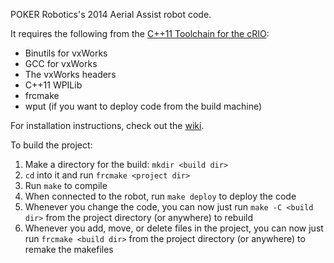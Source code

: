 POKER Robotics's 2014 Aerial Assist robot code.

It requires the following from the [C++11 Toolchain for the cRIO](http://firstforge.wpilib.edu/sf/projects/c--11_toolchain):

* Binutils for vxWorks
* GCC for vxWorks
* The vxWorks headers
* C++11 WPILib
* frcmake
* wput (if you want to deploy code from the build machine)

For installation instructions, check out the [wiki](http://firstforge.wpilib.edu/sf/wiki/do/viewPage/projects.c--11_toolchain/wiki/HomePage).

To build the project:

1. Make a directory for the build: ```mkdir <build dir>```
2. ```cd``` into it and run ```frcmake <project dir>```
3. Run ```make``` to compile
4. When connected to the robot, run ```make deploy``` to deploy the code
5. Whenever you change the code, you can now just run ```make -C <build dir>``` from the project directory (or anywhere) to rebuild
6. Whenever you add, move, or delete files in the project, you can now just run ```frcmake <build dir>``` from the project directory (or anywhere) to remake the makefiles
